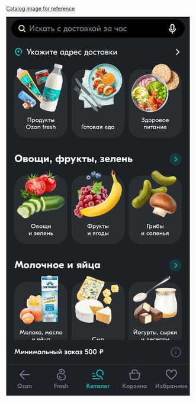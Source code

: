 [Catalog image for reference](Catalog.jpg)

![Catalog image for referenc](https://github.com/milaserebriakova/ozon_test/blob/main/Catalog.jpg)
